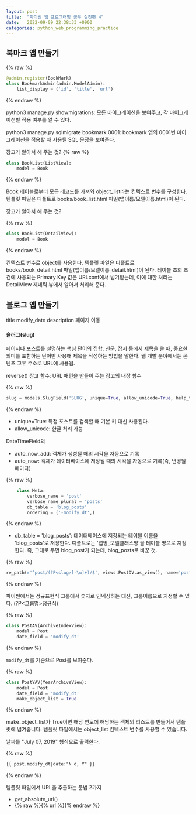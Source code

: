```yaml
---
layout: post
title:  "파이썬 웹 프로그래밍 공부 실전편 4"
date:   2022-09-09 22:38:33 +0900
categories: python_web_programming_practice
---
```



## 북마크 앱 만들기

{% raw %}
```python
@admin.register(BookMark)
class BookmarkAdmin(admin.ModelAdmin):
    list_display = ('id', 'title', 'url')
```
{% endraw %}



python3 manage.py showmigrations: 모든 마이그레이션을 보여주고, 각 마이그레이션별 적용 여부를 알 수 있다.

python3 manage.py sqlmigrate bookmark 0001: bookmark 앱의 0001번 마이그레이션을 적용할 때 사용될 SQL 문장을 보여준다.



장고가 알아서 해 주는 것?
{% raw %}
```python
class BookList(ListView):
    model = Book

```
{% endraw %}

Book 테이블로부터 모든 레코드를 가져와 object_list라는 컨텍스트 변수를 구성한다. 템플릿 파일은 디폴트로 books/book_list.html 파일(앱이름/모델이름.html)이 된다.

장고가 알아서 해 주는 것?

{% raw %}
```python
class BookList(DetailView):
    model = Book
```
{% endraw %}

컨텍스트 변수로 object를 사용한다. 템플릿 파일은 디폴트로 books/book_detail.html 파일(앱이름/모델이름_detail.html)이 된다. 테이블 조회 조건에 사용되는 Primary Key 값은 URLconf에서 넘겨받는데, 이에 대한 처리는 DetailView 제네릭 뷰에서 알아서 처리해 준다.


## 블로그 앱 만들기

title
modify_date
description
페이지 이동



#### 슬러그(slug)
페이지나 포스트를 설명하는 핵심 단어의 집합. 신문, 잡지 등에서 제목을 쓸 때, 중요한 의미를 포함하는 단어만 사용해 제목을 작성하는 방법을 말한다. 웹 개발 분야에서는 콘텐츠 고유 주소로 URL에 사용됨.


reverse() 장고 함수: URL 패턴을 만들어 주는 장고의 내장 함수

{% raw %}
```python
slug = models.SlugField('SLUG', unique=True, allow_unicode=True, help_text='one word for title alias.')

```
{% endraw %}

* unique=True: 특정 포스트를 검색할 때 기본 키 대신 사용된다.
* allow_unicode: 한글 처리 가능


DateTimeField의
* auto_now_add: 객체가 생성될 때의 시각을 자동으로 기록
* auto_now: 객체가 데이터베이스에 저장될 때의 시각을 자동으로 기록(즉, 변경될 때마다)


{% raw %}
```python
    class Meta:
        verbose_name = 'post'
        verbose_name_plural = 'posts'
        db_table = 'blog_posts'
        ordering = ('-modify_dt',)
```
{% endraw %}


* db_table = 'blog_posts': 데이터베이스에 저장되는 테이블 이름을 'blog_posts'로 저장한다. 디폴트로는 '앱명_모델클래스명'을 테이블 명으로 지정한다. 즉, 그대로 두면 blog_post가 되는데, blog_posts로 바꾼 것.



{% raw %}
```python
re_path(r'^post/(?P<slug>[-\w]+)/$', views.PostDV.as_view(), name='post_detail'),
```
{% endraw %}

파이썬에서는 정규표현식 그룹에서 숫자로 인덱싱하는 대신, 그룹이름으로 지정할 수 있다. (?P<그룹명>정규식)



{% raw %}
```python
class PostAV(ArchiveIndexView):
    model = Post
    date_field = 'modify_dt'
```
{% endraw %}

`modify_dt`를 기준으로 Post를 보여준다.




{% raw %}
```python
class PostYAV(YearArchiveView):
    model = Post
    date_field = 'modify_dt'
    make_object_list = True
```
{% endraw %}


make_object_list가 True이면 해당 연도에 해당하는 객체의 리스트를 만들어서 템플릿에 넘겨줍니다. 템플릿 파일에서는 object_list 컨텍스트 변수를 사용할 수 있습니다.


날짜를 "July 07, 2019" 형식으로 출력한다.

{% raw %}
```html
{{ post.modify_dt|date:"N d, Y" }}
```
{% endraw %}



템플릿 파일에서 URL을 추출하는 문법 2가지
* get_absolute_url()
* {% raw %}{% url %}{% endraw %}




